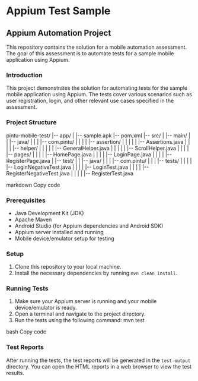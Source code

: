 # Appium Test Sample

## Appium Automation Project

This repository contains the solution for a mobile automation assessment. The goal of this assessment is to automate tests for a sample mobile application using Appium.

### Introduction

This project demonstrates the solution for automating tests for the sample mobile application using Appium. The tests cover various scenarios such as user registration, login, and other relevant use cases specified in the assessment.

### Project Structure

pintu-mobile-test/
|-- app/
| |-- sample.apk
|-- pom.xml
|-- src/
| |-- main/
| | |-- java/
| | | |-- com.pintu/
| | | | |-- assertion/
| | | | | |-- Assertions.java
| | | | |-- helper/
| | | | | |-- GeneralHelper.java
| | | | | |-- ScrollHelper.java
| | | | |-- pages/
| | | | |-- HomePage.java
| | | | |-- LoginPage.java
| | | | |-- RegisterPage.java
| |-- test/
| | |-- java/
| | | |-- com.pintu/
| | | |-- tests/
| | | | |-- LoginNegativeTest.java
| | | | |-- LoginTest.java
| | | | |-- RegisterNegativeTest.java
| | | | |-- RegisterTest.java

markdown
Copy code

### Prerequisites

- Java Development Kit (JDK)
- Apache Maven
- Android Studio (for Appium dependencies and Android SDK)
- Appium server installed and running
- Mobile device/emulator setup for testing

### Setup

1. Clone this repository to your local machine.
2. Install the necessary dependencies by running `mvn clean install`.

### Running Tests

1. Make sure your Appium server is running and your mobile device/emulator is ready.
2. Open a terminal and navigate to the project directory.
3. Run the tests using the following command:
mvn test

bash
Copy code

### Test Reports

After running the tests, the test reports will be generated in the `test-output` directory. You can open the HTML reports in a web browser to view the test results.
